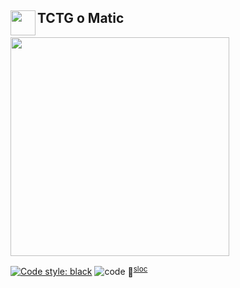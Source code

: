 ## TCTG o Matic <img src="icons/ok.ico" width="40" align="left"/> 
<img src="https://i.imgur.com/5eb9fPD.png" width="350" />  

[![Code style: black](https://img.shields.io/badge/code%20style-black-000000.svg)](https://github.com/psf/black)
![code](https://sloc.xyz/github/sebdelsol/tctg?category=code) :wrench:<sup>[sloc](https://api.codetabs.com/v1/loc/?github=sebdelsol/tctg)</sup>
